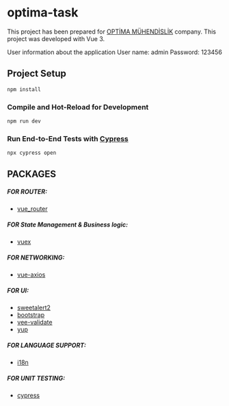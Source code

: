 # optima-task

This project has been prepared for [OPTİMA MÜHENDİSLİK](https://www.optima-engineering.com/tr) company.
This project was developed with Vue 3.

User information about the application
User name: admin
Password: 123456

## Project Setup

```sh
npm install
```

### Compile and Hot-Reload for Development

```sh
npm run dev
```

### Run End-to-End Tests with [Cypress](https://www.cypress.io/)

```sh
npx cypress open
```

## PACKAGES

##### FOR ROUTER:

- [vue_router](https://router.vuejs.org/)

##### FOR State Management & Business logic:

- [vuex](https://vuex.vuejs.org/)

##### FOR NETWORKING:

- [vue-axios](https://www.npmjs.com/package/vue-axios?activeTab=readme)

##### FOR UI:

- [sweetalert2](https://sweetalert2.github.io/)
- [bootstrap](https://getbootstrap.com/)
- [vee-validate](https://vee-validate.logaretm.com/v4/guide/components/validation/)
- [yup](https://vee-validate.logaretm.com/v4/guide/components/validation/)

##### FOR LANGUAGE SUPPORT:

- [i18n](https://vue-i18n.intlify.dev/)

##### FOR UNIT TESTING:

- [cypress](https://docs.cypress.io/guides/component-testing/vue/overview)
